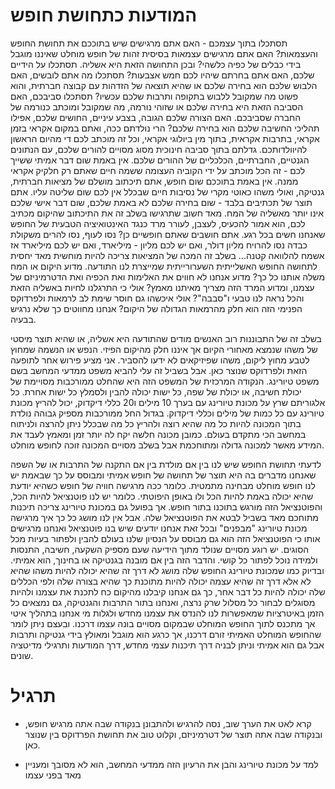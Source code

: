 המודעות כתחושת חופש
=======

תסתכלו בתוך עצמכם - האם אתם מרגישים שיש בתוככם את תחושת החופש והעצמאות? האם אתם מרגישים עצמאות בסיסית
זהות של חופש מוחלט שאיננו מוגבל בידי כבלים של כפיה כלשהי? ובכן התחושה הזאת היא אשליה. תסתכלו על הידיים 
שלכם, האם אתם בחרתם שיהיו לכם חמש אצבעות? תסתכלו מה אתם לובשים, האם הלבוש שלכם הוא בחירה שלכם או שהיא
תוצאה של הזדהות עם קבוצה חברתית, והוא פשוט מה שמקובל ללבוש בתקופה ותרבות שלכם עכשיו? תסתכלו סביבכם, 
האם הסביבה הזאת היא בחירה שלכם או שזוהי נורמה, מה שמקובל ומוכתב כנורמה של החברה שסביבכם. האם הצורה שלכם
הגובה, בצבע עיניים, החושים שלכם, אפילו תהליכי החשיבה שלכם הוא בחירה שלכם? הרי נולדתם ככה, ואתם במקום אקראי
בזמן אקראי, בתרבות אקראית, בתוך מין ביולוגי אקראי, וכל זה מוכתב לכם די מהיום הראשון להיוולדותכם. גדלתם 
בתוך סביבה חינוכית מסוג מסויים להורים שלכם, עם הנתונים הגנטיים, החברתיים, הכלכליים של ההורים שלכם. אין באמת 
שום דבר אמיתי ששייך לכם - זה הכל מוכתב על ידי הקוביה העצומה ששמה חיים שאתם רק חלקיק אקראי ממנה. אין באמת
בתוככם שום חופש, אתם תיכתוב מושלם של מציאות חברתית, גנטיקה, ואולי משהו כאוטי מקרי של נסיבות חיים שבכלל 
אין לכם שום שליטה עליו. אתם תוצר של תכתיבים בלבד - שום בחירה שלכם לא באמת שלכם, שום דבר אישי שלכם אינו 
יותר מאשליה של המח. מאד חשוב שתרגישו בשלב זה את התיכתוב שהיקום מכתיב לכם, הוא אמור להכעיס, לעצבן, לעורר מרד
כנגד האינטואיציה הטבעית של החופש שאנחנו חשים בכל רגע. אתם חושבים שאתם חופשיים כן? נסו לעוף, נסו להרים משקולת
כבדה נסו להרויח מליון דולר, ואם יש לכם מליון - מיליארד, ואם יש לכם מיליארד אז אשמח להלוואה קטנה... 
בשלב זה המכה של המציאות צריכה להיות מוחשית מאד יחסית לתחושה החופש האשלייתית השערורייתית שמייצרת לנו התודעה. 
מדוע היקום או המח משלה אותנו כל כך? מדוע אנחנו לא חווים את האלימות ואת הכפיה ואת הדטרמיניזם של עצמנו, ומדוע
המרד הזה מצריך מאיתנו מאמץ? אולי כי התרגלנו לחיות באשליה הזאת והכל נראה לנו טבעי ו"סבבה"? אולי איכשהו גם 
חוסר שימת לב לרמאות ולפרדוקס הפנימי הזה הוא חלק מהרמאות הגדולה של היקום? אנחנו מחווטים כך שלא נרגיש בבעיה. 

בשלב זה של התבוננות רוב האנשים מודים שהתודעה היא אשליה, או שהיא תוצר מיסטי של משהו שנמצא מאחורי הקיום אך איננו
חלק מהיקום הפיזי. הנפש או הנשמה שמחוץ לטבע מחוץ ליקום, משהו שפיזיקאים לא ידעו להסביר. אני מציע פירוש אחר לתופעה
הזאת ולפרדוקס שנוצר כאן. אבל בשביל זה עלי להביא משפט ממדעי המחשב בשם משפט טיורינג. הנקודה המרכזית של המשפט 
הזה היא שהחלט ממורכבות מסויימת של יכולת חשיבה, או יכולת של שפה, כל ישות יכולה להבין ולסמלץ כל ישות אחרת. כל
אלגוריתם שרץ על מכונת טיורינג עם בערך 10 מילים ו20 כללי דיקדוק, יכול להריץ מכונת טיורינג עם כל כמות של מילים 
וכללי דיקדוק. בגדול החל ממורכבות מספיק גבוהה נולדת בתוך המכונה להיות כל מה שהיא רוצה ולהריץ כל מה שבכלל ניתן 
להרצה ולניתוח במחשב הכי מתקדם בעולם. כמובן מכונה חלשה יקח לה יותר זמן ומאמץ לעבד את המידע מאשר למכונה גדולה
ומתוחכמת אבל בשלב מסויים המכונה זוכה לחופש מוחלט. 

לדעתי תחושת החופש שיש לנו בין אם מולדת בין אם התקנה של התרבות או של השפה שאנחנו מדברים בה היא תוצר של תחושה 
של חופש אמיתי ומבוסס על כך שבאמת יש לנו חופש מוחלט מבחינה מתמטית. כלומר ככה מרגישה חוויה של חופש כשהיא
יודעת שהיא יכולה באמת להיות הכל ולו באופן היפוטתי. כלומר יש לנו פוטנציאל להיות הכל, והפוטנציאל הזה מורגש
בתוכנו בתור חופש. אך בפועל גם במכונת טיורינג צריכה תיכנות מתוחכם מאד בשביל לבטא את הפוטנציאל שלה. אבל אין לנו 
מושג כל כך איך מרגישה מכונת טיורינג "מבפנים" ובכל זאת אנחנו יודעים שיש בנו פוטנציאל ואנחנו מרגישים אותו כי
הפוטנציאל הזה הוא גם מבוסס על הנסיון שלנו בעולם להבין ולפתור בעיות מכל הסוגים. יש רוגע מסויים שנולד מתוך הידיעה
שעם מספיק השקעה, חשיבה, התנסות ולמידה נוכל לפתור כל קושי. והדבר הזה בין אם מובנה בגנטיקה או בחינוך, הוא אמיתי. 
ובדיוק כמו שמכונת טיורינג החופש שלה מושג לא דרך זה שהיא יכולה להיות משהו שהיא לא אלא דרך זה שהיא עצמה יכולה להיות
מתוכנת כך שהיא בצורה שלה ולפי הכללים שלה יכולה להיות כל דבר אחר, כך גם אנחנו קיבלנו מהיקום כח לתכנת את עצמנו ולהיות
מסוגלים לבחור כל מסלול שרק נרצה, ואנחנו בתור התרבות והגנטיקה, גם נמצאים כל הזמן באיטרציות שמאפשרות לנו להנדס את 
עצמנו מחדש ולגלות מי אנחנו בתהליך איטי אך מתכנס לתוך החופש המוחלט שבמקום מסויים בונה עצמו דרכנו. ובעצם ניתן לומר
שהחופש המוחלט האמיתי זורם דרכנו, אך כרגע הוא מוגבל ומאולץ בידי גנטיקה ותרבות אבל גם הוא אמיתי וניתן לבניה דרך 
תיכנות עצמי מחדש, דרך המודעות ותרגילי מדיטציה שונים. 

תרגיל
====

- קרא לאט את הערך שוב, נסה להרגיש ולהתבונן בנקודה שבה אתה מרגיש חופש, ובנקודה שבה אתה תוצר של דטרמיניזם, וקלוט 
טוב את תחושת הפרדוקס בין שנוצר כאן.

- למד על מכונת טיורינג והבן את הרעיון הזה ממדעי המחשב, הוא לא מסובך ומעניין מאד בפני עצמו
